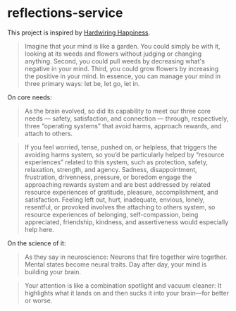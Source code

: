 # reflections-service

This project is inspired by [Hardwiring Happiness](http://www.amazon.com/gp/product/B00CCPIIZK/ref=dp-kindle-redirect?ie=UTF8&btkr=1).

>Imagine that your mind is like a garden. You could simply be with it, looking at its weeds and flowers without judging or changing anything. Second, you could pull weeds by decreasing what's negative in your mind. Third, you could grow flowers by increasing the positive in your mind. In essence, you can manage your mind in three primary ways: let be, let go, let in.

On core needs:

>As the brain evolved, so did its capability to meet our three core needs — safety, satisfaction, and connection — through, respectively, three “operating systems” that avoid harms, approach rewards, and attach to others.

>If you feel worried, tense, pushed on, or helpless, that triggers the avoiding harms system, so you’d be particularly helped by “resource experiences” related to this system, such as protection, safety, relaxation, strength, and agency. Sadness, disappointment, frustration, drivenness, pressure, or boredom engage the approaching rewards system and are best addressed by related resource experiences of gratitude, pleasure, accomplishment, and satisfaction. Feeling left out, hurt, inadequate, envious, lonely, resentful, or provoked involves the attaching to others system, so resource experiences of belonging, self-compassion, being appreciated, friendship, kindness, and assertiveness would especially help here.

On the science of it:

>As they say in neuroscience: Neurons that fire together wire together. Mental states become neural traits. Day after day, your mind is building your brain.

>Your attention is like a combination spotlight and vacuum cleaner: It highlights what it lands on and then sucks it into your brain—for better or worse.
